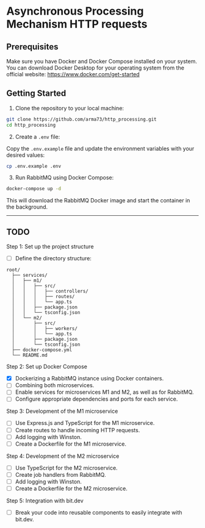 # Asynchronous Processing Mechanism HTTP requests

## Prerequisites

Make sure you have Docker and Docker Compose installed on your system. You can download Docker Desktop for your operating system from the official website: https://www.docker.com/get-started

## Getting Started

1. Clone the repository to your local machine:

```bash
git clone https://github.com/arma73/http_processing.git
cd http_processing
```

2. Create a `.env` file:

Copy the `.env.example` file and update the environment variables with your desired values:

```bash
cp .env.example .env
```

3. Run RabbitMQ using Docker Compose:

```bash
docker-compose up -d
```

This will download the RabbitMQ Docker image and start the container in the background.

---

## **TODO**

Step 1: Set up the project structure

-   [ ] Define the directory structure:

```
root/
  ├── services/
  │   ├── m1/
  │   │   ├── src/
  │   │   │   ├── controllers/
  │   │   │   ├── routes/
  │   │   │   └── app.ts
  │   │   ├── package.json
  │   │   └── tsconfig.json
  │   └── m2/
  │       ├── src/
  │       │   ├── workers/
  │       │   └── app.ts
  │       ├── package.json
  │       └── tsconfig.json
  ├── docker-compose.yml
  └── README.md
```

Step 2: Set up Docker Compose

-   [x] Dockerizing a RabbitMQ instance using Docker containers.
-   [ ] Combining both microservices.
-   [ ] Enable services for microservices M1 and M2, as well as for RabbitMQ.
-   [ ] Configure appropriate dependencies and ports for each service.

Step 3: Development of the M1 microservice

-   [ ] Use Express.js and TypeScript for the M1 microservice.
-   [ ] Create routes to handle incoming HTTP requests.
-   [ ] Add logging with Winston.
-   [ ] Create a Dockerfile for the M1 microservice.

Step 4: Development of the M2 microservice

-   [ ] Use TypeScript for the M2 microservice.
-   [ ] Create job handlers from RabbitMQ.
-   [ ] Add logging with Winston.
-   [ ] Create a Dockerfile for the M2 microservice.

Step 5: Integration with bit.dev

-   [ ] Break your code into reusable components to easily integrate with bit.dev.
